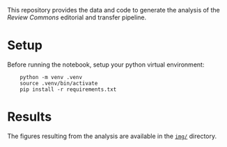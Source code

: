 This repository provides the data and code to generate the analysis of the _Review Commons_ editorial and transfer pipeline. 


# Setup

Before running the notebook, setup your python virtual environment:

````
    python -m venv .venv
    source .venv/bin/activate
    pip install -r requirements.txt
````

# Results

The figures resulting from the analysis are available in the [`img/`](https://github.com/review-commons/revcom-analysis/tree/master/img) directory.